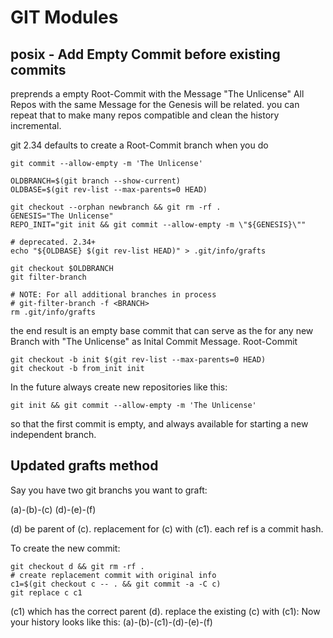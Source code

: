 # GIT Modules


## posix - Add Empty Commit before existing commits
preprends a empty Root-Commit with the Message "The Unlicense"
All Repos with the same Message for the Genesis will be related.
you can repeat that to make many repos compatible and clean the history incremental.

git 2.34 defaults to create a Root-Commit branch when you do

```
git commit --allow-empty -m 'The Unlicense'
```

```shell
OLDBRANCH=$(git branch --show-current)
OLDBASE=$(git rev-list --max-parents=0 HEAD)

git checkout --orphan newbranch && git rm -rf .
GENESIS="The Unlicense"
REPO_INIT="git init && git commit --allow-empty -m \"${GENESIS}\""

# deprecated. 2.34+
echo "${OLDBASE} $(git rev-list HEAD)" > .git/info/grafts

git checkout $OLDBRANCH
git filter-branch

# NOTE: For all additional branches in process
# git-filter-branch -f <BRANCH>
rm .git/info/grafts
```

the end result is an empty base commit that can serve as the <start-point> 
for any new Branch with "The Unlicense" as Inital Commit Message. Root-Commit
```
git checkout -b init $(git rev-list --max-parents=0 HEAD)
git checkout -b from_init init
```

In the future always create new repositories like this:
```
git init && git commit --allow-empty -m 'The Unlicense'
```
so that the first commit is empty, and always available for starting a new independent branch.
  
## Updated grafts method

Say you have two git branchs you want to graft:

(a)-(b)-(c) (d)-(e)-(f)

(d) be parent of (c). replacement for (c) with (c1). each ref is a commit hash.

To create the new commit:
```
git checkout d && git rm -rf . 
# create replacement commit with original info
c1=$(git checkout c -- . && git commit -a -C c)
git replace c c1
```
(c1) which has the correct parent (d).  replace the existing (c) with (c1):
Now your history looks like this:
(a)-(b)-(c1)-(d)-(e)-(f)
